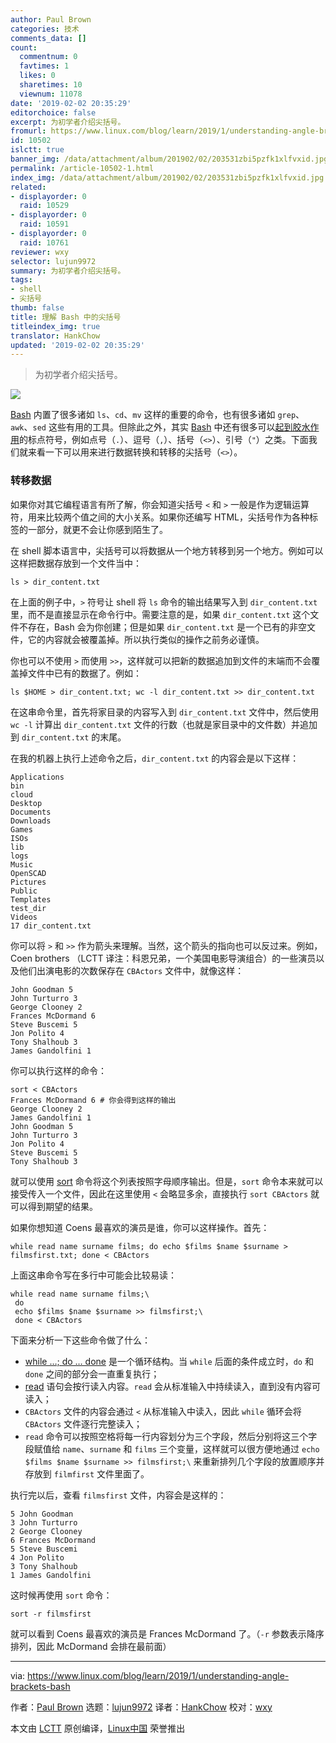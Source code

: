 ```yaml
---
author: Paul Brown
categories: 技术
comments_data: []
count:
  commentnum: 0
  favtimes: 1
  likes: 0
  sharetimes: 10
  viewnum: 11078
date: '2019-02-02 20:35:29'
editorchoice: false
excerpt: 为初学者介绍尖括号。
fromurl: https://www.linux.com/blog/learn/2019/1/understanding-angle-brackets-bash
id: 10502
islctt: true
banner_img: /data/attachment/album/201902/02/203531zbi5pzfk1xlfvxid.jpg
permalink: /article-10502-1.html
index_img: /data/attachment/album/201902/02/203531zbi5pzfk1xlfvxid.jpg.thumb.jpg
related:
- displayorder: 0
  raid: 10529
- displayorder: 0
  raid: 10591
- displayorder: 0
  raid: 10761
reviewer: wxy
selector: lujun9972
summary: 为初学者介绍尖括号。
tags:
- shell
- 尖括号
thumb: false
title: 理解 Bash 中的尖括号
titleindex_img: true
translator: HankChow
updated: '2019-02-02 20:35:29'
---
```



> 
> 为初学者介绍尖括号。
> 
> 
> 


![](/data/attachment/album/201902/02/203531zbi5pzfk1xlfvxid.jpg)


[Bash](https://www.linux.com/blog/2019/1/bash-shell-utility-reaches-50-milestone) 内置了很多诸如 `ls`、`cd`、`mv` 这样的重要的命令，也有很多诸如 `grep`、`awk`、`sed` 这些有用的工具。但除此之外，其实 [Bash](https://www.linux.com/blog/2019/1/bash-shell-utility-reaches-50-milestone) 中还有很多可以[起到胶水作用](https://www.linux.com/blog/learn/2019/1/linux-tools-meaning-dot)的标点符号，例如点号（`.`）、逗号（`,`）、括号（`<>`）、引号（`"`）之类。下面我们就来看一下可以用来进行数据转换和转移的尖括号（`<>`）。


### 转移数据


如果你对其它编程语言有所了解，你会知道尖括号 `<` 和 `>` 一般是作为逻辑运算符，用来比较两个值之间的大小关系。如果你还编写 HTML，尖括号作为各种标签的一部分，就更不会让你感到陌生了。


在 shell 脚本语言中，尖括号可以将数据从一个地方转移到另一个地方。例如可以这样把数据存放到一个文件当中：



```
ls > dir_content.txt
```

在上面的例子中，`>` 符号让 shell 将 `ls` 命令的输出结果写入到 `dir_content.txt` 里，而不是直接显示在命令行中。需要注意的是，如果 `dir_content.txt` 这个文件不存在，Bash 会为你创建；但是如果 `dir_content.txt` 是一个已有的非空文件，它的内容就会被覆盖掉。所以执行类似的操作之前务必谨慎。


你也可以不使用 `>` 而使用 `>>`，这样就可以把新的数据追加到文件的末端而不会覆盖掉文件中已有的数据了。例如：



```
ls $HOME > dir_content.txt; wc -l dir_content.txt >> dir_content.txt
```

在这串命令里，首先将家目录的内容写入到 `dir_content.txt` 文件中，然后使用 `wc -l` 计算出 `dir_content.txt` 文件的行数（也就是家目录中的文件数）并追加到 `dir_content.txt` 的末尾。


在我的机器上执行上述命令之后，`dir_content.txt` 的内容会是以下这样：



```
Applications
bin
cloud
Desktop
Documents
Downloads
Games
ISOs
lib
logs
Music
OpenSCAD
Pictures
Public
Templates
test_dir
Videos
17 dir_content.txt
```

你可以将 `>` 和 `>>` 作为箭头来理解。当然，这个箭头的指向也可以反过来。例如，Coen brothers （LCTT 译注：科恩兄弟，一个美国电影导演组合）的一些演员以及他们出演电影的次数保存在 `CBActors` 文件中，就像这样：



```
John Goodman 5
John Turturro 3
George Clooney 2
Frances McDormand 6
Steve Buscemi 5
Jon Polito 4
Tony Shalhoub 3
James Gandolfini 1
```

你可以执行这样的命令：



```
sort < CBActors
Frances McDormand 6 # 你会得到这样的输出
George Clooney 2
James Gandolfini 1
John Goodman 5
John Turturro 3
Jon Polito 4
Steve Buscemi 5
Tony Shalhoub 3
```

就可以使用 [sort](https://linux.die.net/man/1/sort) 命令将这个列表按照字母顺序输出。但是，`sort` 命令本来就可以接受传入一个文件，因此在这里使用 `<` 会略显多余，直接执行 `sort CBActors` 就可以得到期望的结果。


如果你想知道 Coens 最喜欢的演员是谁，你可以这样操作。首先：



```
while read name surname films; do echo $films $name $surname > filmsfirst.txt; done < CBActors
```

上面这串命令写在多行中可能会比较易读：



```
while read name surname films;\
 do
 echo $films $name $surname >> filmsfirst;\
 done < CBActors
```

下面来分析一下这些命令做了什么：


* [while …; do … done](http://tldp.org/HOWTO/Bash-Prog-Intro-HOWTO-7.html) 是一个循环结构。当 `while` 后面的条件成立时，`do` 和 `done` 之间的部分会一直重复执行；
* [read](https://linux.die.net/man/2/read) 语句会按行读入内容。`read` 会从标准输入中持续读入，直到没有内容可读入；
* `CBActors` 文件的内容会通过 `<` 从标准输入中读入，因此 `while` 循环会将 `CBActors` 文件逐行完整读入；
* `read` 命令可以按照空格将每一行内容划分为三个字段，然后分别将这三个字段赋值给 `name`、`surname` 和 `films` 三个变量，这样就可以很方便地通过 `echo $films $name $surname >> filmsfirst;\` 来重新排列几个字段的放置顺序并存放到 `filmfirst` 文件里面了。


执行完以后，查看 `filmsfirst` 文件，内容会是这样的：



```
5 John Goodman
3 John Turturro
2 George Clooney
6 Frances McDormand
5 Steve Buscemi
4 Jon Polito
3 Tony Shalhoub
1 James Gandolfini
```

这时候再使用 `sort` 命令：



```
sort -r filmsfirst
```

就可以看到 Coens 最喜欢的演员是 Frances McDormand 了。（`-r` 参数表示降序排列，因此 McDormand 会排在最前面）




---


via: <https://www.linux.com/blog/learn/2019/1/understanding-angle-brackets-bash>


作者：[Paul Brown](https://www.linux.com/users/bro66) 选题：[lujun9972](https://github.com/lujun9972) 译者：[HankChow](https://github.com/HankChow) 校对：[wxy](https://github.com/wxy)


本文由 [LCTT](https://github.com/LCTT/TranslateProject) 原创编译，[Linux中国](https://linux.cn/) 荣誉推出